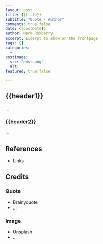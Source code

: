 ```yaml
---
layout: post
title: {{title}}
subtitle: "Quote - Author"
comments: true|false
date: {{postDate}}
author: Mark Roxberry
excerpt: Excerpt to show on the frontpage
tags: []
categories:
  - 
postimage:
  src: "post.png"
  alt: 
featured: true|false 

---
```

## {{header1}}

...

### {{header2}}

...

## References

- Links

## Credits

### Quote

- Brainyquote
- ...

### Image

- Unsplash
- ...